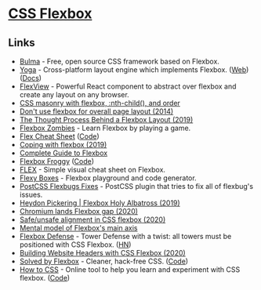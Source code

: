 # [CSS Flexbox](https://www.google.com/search?q=flexbox&hl=en&safe=off)

## Links

- [Bulma](https://bulma.io) - Free, open source CSS framework based on Flexbox.
- [Yoga](https://github.com/facebook/yoga) - Cross-platform layout engine which implements Flexbox. ([Web](https://yogalayout.com/)) ([Docs](https://yogalayout.com/docs))
- [FlexView](https://github.com/buildo/react-flexview) - Powerful React component to abstract over flexbox and create any layout on any browser.
- [CSS masonry with flexbox, :nth-child(), and order](https://tobiasahlin.com/blog/masonry-with-css/)
- [Don't use flexbox for overall page layout (2014)](https://jakearchibald.com/2014/dont-use-flexbox-for-page-layout/)
- [The Thought Process Behind a Flexbox Layout (2019)](https://css-tricks.com/the-thought-process-behind-a-flexbox-layout/)
- [Flexbox Zombies](https://flexboxzombies.com/p/flexbox-zombies) - Learn Flexbox by playing a game.
- [Flex Cheat Sheet](https://yoksel.github.io/flex-cheatsheet/) ([Code](https://github.com/yoksel/flex-cheatsheet))
- [Coping with flexbox (2019)](https://kgrz.io/coping-with-flexbox.html)
- [Complete Guide to Flexbox](https://css-tricks.com/snippets/css/a-guide-to-flexbox/)
- [Flexbox Froggy](http://flexboxfroggy.com/) ([Code](https://github.com/thomaspark/flexboxfroggy))
- [FLEX](http://flexbox.malven.co/) - Simple visual cheat sheet on Flexbox.
- [Flexy Boxes](https://the-echoplex.net/flexyboxes/) - Flexbox playground and code generator.
- [PostCSS Flexbugs Fixes](https://github.com/luisrudge/postcss-flexbugs-fixes) - PostCSS plugin that tries to fix all of flexbug's issues.
- [Heydon Pickering | Flexbox Holy Albatross (2019)](https://www.youtube.com/watch?v=RUyNJaoJH_k)
- [Chromium lands Flexbox gap (2020)](https://web.dev/flexbox-gap/)
- [Safe/unsafe alignment in CSS flexbox (2020)](https://www.stefanjudis.com/today-i-learned/safe-unsafe-alignment-in-css-flexbox/)
- [Mental model of Flexbox's main axis](https://twitter.com/pomber/status/1281339741682753542)
- [Flexbox Defense](http://www.flexboxdefense.com/) - Tower Defense with a twist: all towers must be positioned with CSS Flexbox. ([HN](https://news.ycombinator.com/item?id=24319989))
- [Building Website Headers with CSS Flexbox (2020)](https://ishadeed.com/article/website-headers-flexbox/)
- [Solved by Flexbox](https://philipwalton.github.io/solved-by-flexbox/) - Cleaner, hack-free CSS. ([Code](https://github.com/philipwalton/solved-by-flexbox))
- [How to CSS](https://www.howtocss.dev/) - Online tool to help you learn and experiment with CSS flexbox. ([Code](https://github.com/mikolajdobrucki/how-to-css))
